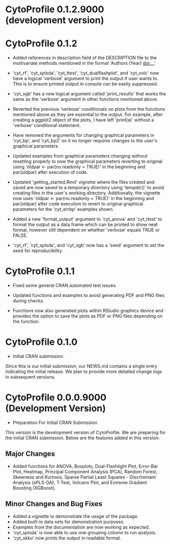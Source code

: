 # CytoProfile 0.1.2.9000 (development version)

# CytoProfile 0.1.2

* Added references in description field of the DESCRIPTION file to the multivariate methods mentioned in the format 'Authors (Year) <doi:...>'.

* 'cyt_rf', 'cyt_splsda', 'cyt_ttest', 'cyt_dualflashplot', and 'cyt_volc' now have a logical 'verbose' argument to print the output if user wants to. This is to ensure printed output in console can be easily suppressed.

* 'cyt_xgb' has a new logical argument called 'print_results' that works the same as the 'verbose' argument in other functions mentioned above. 

* Reverted the previous 'verbose' conditionals on plots from the functions mentioned above as they are essential to the output. For example, after creating a ggplot2 object of the plots, I have left 'print(a)' without a 'verbose' conditional statement. 

* Have removed the arguments for changing graphical parameters in 'cyt_bp', and 'cyt_bp2' so it no longer requires changes to the user's graphical parameters.

* Updated examples from graphical parameters changing without resetting properly to now the graphical parameters reverting to original using 'oldpar <- par(no.readonly = TRUE)' in the beginning and par(oldpar) after execution of code.

* Updated 'getting_started.Rmd' vignette where the files created and saved are now saved to a temporary directory using 'tempdir()' to avoid creating files in the user's working directory. Additionally, 
the vignette now uses 'oldpar <- par(no.readonly = TRUE)' in the beginning and par(oldpar) after code execution to revert to original graphical parameters for the 'cyt_errbp' examples shown.

* Added a new 'format_output' argument to 'cyt_anova' and 'cyt_ttest' to format the output as a data frame which can be printed to show neat format, however still dependent on whether 'verbose' equals TRUE or FALSE. 

* 'cyt_rf', 'cyt_splsda', and 'cyt_xgb' now has a 'seed' argument to set the seed for reproducibility. 

# CytoProfile 0.1.1

* Fixed some general CRAN automated test issues. 

* Updated functions and examples to avoid generating PDF and PNG files during 
checks.

* Functions now also generated plots within RStudio graphics device and provides 
the option to save the plots as PDF or PNG files depending on the function.

# CytoProfile 0.1.0 

* Initial CRAN submission.

Since this is our initial submission, our NEWS.md contains a single entry 
indicating the initial release. We plan to provide more detailed change 
logs in subsequent versions.

# CytoProfile 0.0.0.9000 (Development Version) 

* Preparation For Initial CRAN Submission

This version is the development version of CytoProfile. We are preparing
for the initial CRAN submission. Below are the features added in this version:

## Major Changes

- Added functions for ANOVA, Boxplots, Dual-Flashlight Plot, Error-Bar Plot,
Heatmap, Principal Component Analysis (PCA), Random Forest, Skewness and Kurtosis, 
Sparse Partial Least Squares - Discriminant Analysis (sPLS-DA), T-Test, 
Volcano Plot, and Extreme Gradient Boosting (XGBoost).

## Minor Changes and Bug Fixes

- Added a vignette to demonstrate the usage of the package.
- Added built-in data sets for demonstration purposes.
- Examples from the documentation are now working as expected.
- 'cyt_splsda' is now able to use one grouping column to run analysis. 
- 'cyt_skku' now prints the output in readable format.

